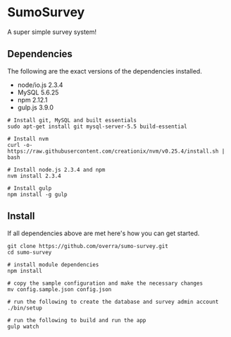 # SumoSurvey

A super simple survey system!

## Dependencies

The following are the exact versions of the dependencies installed.

- node/io.js 2.3.4
- MySQL 5.6.25
- npm 2.12.1
- gulp.js 3.9.0

```
# Install git, MySQL and built essentials
sudo apt-get install git mysql-server-5.5 build-essential

# Install nvm
curl -o- https://raw.githubusercontent.com/creationix/nvm/v0.25.4/install.sh | bash

# Install node.js 2.3.4 and npm
nvm install 2.3.4

# Install gulp
npm install -g gulp
```

## Install

If all dependencies above are met here's how you can get started.

```
git clone https://github.com/overra/sumo-survey.git
cd sumo-survey

# install module dependencies
npm install

# copy the sample configuration and make the necessary changes
mv config.sample.json config.json

# run the following to create the database and survey admin account
./bin/setup

# run the following to build and run the app
gulp watch
```
